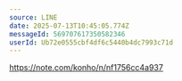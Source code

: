 ```yaml
---
source: LINE
date: 2025-07-13T10:45:05.774Z
messageId: 569707617350582346
userId: Ub72e0555cbf4df6c5440b4dc7993c71d
---
```


https://note.com/konho/n/nf1756cc4a937